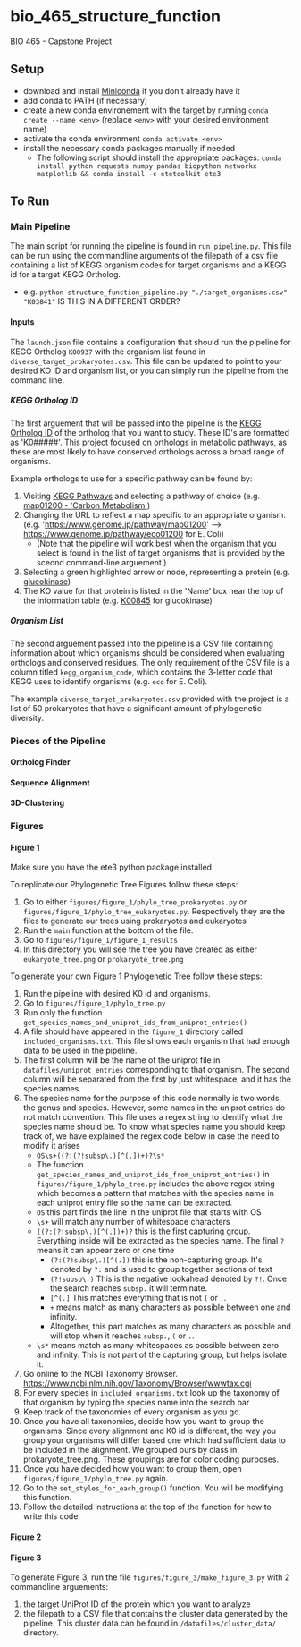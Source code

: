 # bio_465_structure_function
BIO 465 - Capstone Project


## Setup
- download and install [Miniconda](https://docs.conda.io/projects/miniconda/en/latest/miniconda-install.html) if you don't already have it
- add conda to PATH (if necessary)
- create a new conda environement with the target by running `conda create --name <env>` (replace `<env>` with your desired environment name)
- activate the conda environment `conda activate <env>`
- install the necessary conda packages manually if needed
   - The following script should install the appropriate packages: `conda install python requests numpy pandas biopython networkx matplotlib && conda install -c etetoolkit ete3`


<!-- [post about conditional requirements files](https://stackoverflow.com/questions/29222269/is-there-a-way-to-have-a-conditional-requirements-txt-file-for-my-python-applica) -->


## To Run
### Main Pipeline
The main script for running the pipeline is found in `run_pipeline.py`. This file can be run using the commandline arguments of the filepath of a csv file containing a list of KEGG organism codes for target organisms and a KEGG id for a target KEGG Ortholog.
   - e.g. `python structure_function_pipeline.py "./target_organisms.csv" "K03841"` IS THIS IN A DIFFERENT ORDER?


#### Inputs
The `launch.json` file contains a configuration that should run the pipeline for KEGG Ortholog `K00937` with the organism list found in  `diverse_target_prokaryotes.csv`. This file can be updated to point to your desired KO ID and organism list, or you can simply run the pipeline from the command line.

   ##### KEGG Ortholog ID
   The first arguement that will be passed into the pipeline is the [KEGG Ortholog ID](https://www.genome.jp/kegg/ko.html) of the ortholog that you want to study. These ID's are formatted as 'K0#####'. This project focused on orthologs in metabolic pathways, as these are most likely to have conserved orthologs across a broad range of organisms.
   
   Example orthologs to use for a specific pathway can be found by:
   1. Visiting [KEGG Pathways](https://www.genome.jp/kegg/pathway.html) and selecting a pathway of choice (e.g. [map01200 - 'Carbon Metabolism'](https://www.genome.jp/pathway/map01200))
   2. Changing the URL to reflect a map specific to an appropriate organism. (e.g. 'https://www.genome.jp/pathway/map01200' --> https://www.genome.jp/pathway/eco01200 for E. Coli)
      - (Note that the pipeline will work best when the organism that you select is found in the list of target organisms that is provided by the sceond command-line arguement.)
   3. Selecting a green highlighted arrow or node, representing a protein (e.g. [glucokinase](https://www.genome.jp/entry/eco:b2388))
   4. The KO value for that protein is listed in the 'Name' box near the top of the information table (e.g. [K00845](https://www.genome.jp/entry/K00845) for glucokinase)

   ##### Organism List
   The second arguement passed into the pipeline is a CSV file containing information about which organisms should be considered when evaluating orthologs and conserved residues. The only requirement of the CSV file is a column titled `kegg_organism_code`, which contains the 3-letter code that KEGG uses to identify organisms (e.g. `eco` for E. Coli).

   The example `diverse_target_prokaryotes.csv` provided with the project is a list of 50 prokaryotes that have a significant amount of phylogenetic diversity.

### Pieces of the Pipeline

#### Ortholog Finder

#### Sequence Alignment

#### 3D-Clustering

### Figures

#### Figure 1

Make sure you have the ete3 python package installed

To replicate our Phylogenetic Tree Figures follow these steps:
1. Go to either `figures/figure_1/phylo_tree_prokaryotes.py` or `figures/figure_1/phylo_tree_eukaryotes.py`. Respectively they are the files to generate our trees using prokaryotes and eukaryotes
2. Run the `main` function at the bottom of the file.
3. Go to `figures/figure_1/figure_1_results`
4. In this directory you will see the tree you have created as either `eukaryote_tree.png` or `prokaryote_tree.png`

To generate your own Figure 1 Phylogenetic Tree follow these steps:
1. Run the pipeline with desired K0 id and organisms.
2. Go to `figures/figure_1/phylo_tree.py`
3. Run only the function `get_species_names_and_uniprot_ids_from_uniprot_entries()`
4. A file should have appeared in the `figure_1` directory called `included_organisms.txt`. This file shows each organism that had enough data to be used in the pipeline.
5. The first column will be the name of the uniprot file in `datafiles/uniprot_entries` corresponding to that organism. The second column will be separated from the first by just whitespace, and it has the species names.
6. The species name for the purpose of this code normally is two words, the genus and species. However, some names in the uniprot entries do not match convention. This file uses a regex string to identify what the species name should be. To know what species name you should keep track of, we have explained the regex code below in case the need to modify it arises
    + `OS\s+((?:(?!subsp\.)[^(.])+)?\s*`
    + The function `get_species_names_and_uniprot_ids_from_uniprot_entries()` in `figures/figure_1/phylo_tree.py` includes the above regex string which becomes a pattern that matches with the species name in each uniprot entry file so the name can be extracted.
    + `OS` this part finds the line in the uniprot file that starts with OS
    + `\s+` will match any number of whitespace characters
    + `((?:(?!subsp\.)[^(.])+)?` this is the first capturing group. Everything inside will be extracted as the species name. The final `?` means it can appear zero or one time
      + `(?:(?!subsp\.)[^(.])` this is the non-capturing group. It's denoted by `?:` and is used to group together sections of text
      + `(?!subsp\.)` This is the negative lookahead denoted by `?!`. Once the search reaches `subsp.` it will terminate.
      + `[^(.]` This matches everything that is not `(` or `.`.
      +  `+` means match as many characters as possible between one and infinity.
      + Altogether, this part matches as many characters as possible and will stop when it reaches `subsp.`, `(` or `.`.
    + `\s*` means match as many whitespaces as possible between zero and infinity. This is not part of the capturing group, but helps isolate it.
7. Go online to the NCBI Taxonomy Browser. https://www.ncbi.nlm.nih.gov/Taxonomy/Browser/wwwtax.cgi
8. For every species in `included_organisms.txt` look up the taxonomy of that organism by typing the species name into the search bar 
9. Keep track of the taxonomies of every organism as you go. 
10. Once you have all taxonomies, decide how you want to group the organisms. Since every alignment and K0 id is different, the way you group your organisms will differ based one which had sufficient data to be included in the alignment. We grouped ours by class in prokaryote_tree.png. These groupings are for color coding purposes. 
11. Once you have decided how you want to group them, open `figures/figure_1/phylo_tree.py` again.
12. Go to the `set_styles_for_each_group()` function. You will be modifying this function. 
13. Follow the detailed instructions at the top of the function for how to write this code.

#### Figure 2


#### Figure 3
To generate Figure 3, run the file `figures/figure_3/make_figure_3.py` with 2 commandline arguements: 
1) the target UniProt ID of the protein which you want to analyze
2) the filepath to a CSV file that contains the cluster data generated by the pipeline. This cluster data can be found in `/datafiles/cluster_data/` directory.